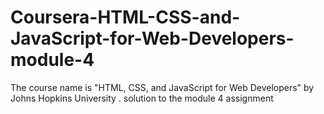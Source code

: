# Coursera-HTML-CSS-and-JavaScript-for-Web-Developers-module-4
The course name is "HTML, CSS, and JavaScript for Web Developers" by Johns Hopkins University .
solution to the module 4 assignment
